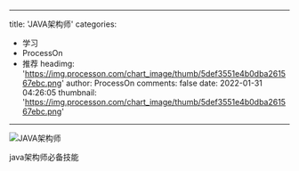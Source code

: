 
---
title: 'JAVA架构师'
categories: 
 - 学习
 - ProcessOn
 - 推荐
headimg: 'https://img.processon.com/chart_image/thumb/5def3551e4b0dba261567ebc.png'
author: ProcessOn
comments: false
date: 2022-01-31 04:26:05
thumbnail: 'https://img.processon.com/chart_image/thumb/5def3551e4b0dba261567ebc.png'
---

<div>   
<img class="thumb" alt="JAVA架构师" src="https://img.processon.com/chart_image/thumb/5def3551e4b0dba261567ebc.png" referrerpolicy="no-referrer">
<p>java架构师必备技能</p>  
</div>
            